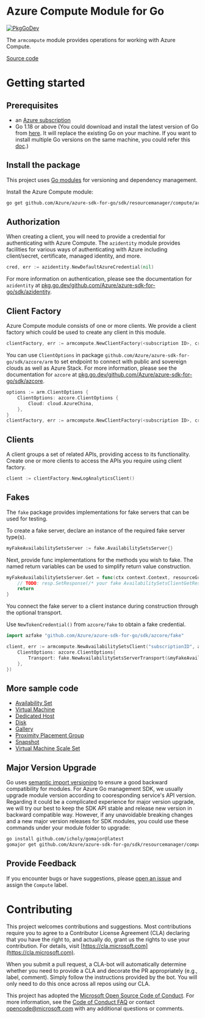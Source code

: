 # Azure Compute Module for Go

[![PkgGoDev](https://pkg.go.dev/badge/github.com/Azure/azure-sdk-for-go/sdk/resourcemanager/compute/armcompute/v4)](https://pkg.go.dev/github.com/Azure/azure-sdk-for-go/sdk/resourcemanager/compute/armcompute/v4)

The `armcompute` module provides operations for working with Azure Compute.

[Source code](https://github.com/Azure/azure-sdk-for-go/tree/main/sdk/resourcemanager/compute/armcompute)

# Getting started

## Prerequisites

- an [Azure subscription](https://azure.microsoft.com/free/)
- Go 1.18 or above (You could download and install the latest version of Go from [here](https://go.dev/doc/install). It will replace the existing Go on your machine. If you want to install multiple Go versions on the same machine, you could refer this [doc](https://go.dev/doc/manage-install).)

## Install the package

This project uses [Go modules](https://github.com/golang/go/wiki/Modules) for versioning and dependency management.

Install the Azure Compute module:

```sh
go get github.com/Azure/azure-sdk-for-go/sdk/resourcemanager/compute/armcompute/v4
```

## Authorization

When creating a client, you will need to provide a credential for authenticating with Azure Compute.  The `azidentity` module provides facilities for various ways of authenticating with Azure including client/secret, certificate, managed identity, and more.

```go
cred, err := azidentity.NewDefaultAzureCredential(nil)
```

For more information on authentication, please see the documentation for `azidentity` at [pkg.go.dev/github.com/Azure/azure-sdk-for-go/sdk/azidentity](https://pkg.go.dev/github.com/Azure/azure-sdk-for-go/sdk/azidentity).

## Client Factory

Azure Compute module consists of one or more clients. We provide a client factory which could be used to create any client in this module.

```go
clientFactory, err := armcompute.NewClientFactory(<subscription ID>, cred, nil)
```

You can use `ClientOptions` in package `github.com/Azure/azure-sdk-for-go/sdk/azcore/arm` to set endpoint to connect with public and sovereign clouds as well as Azure Stack. For more information, please see the documentation for `azcore` at [pkg.go.dev/github.com/Azure/azure-sdk-for-go/sdk/azcore](https://pkg.go.dev/github.com/Azure/azure-sdk-for-go/sdk/azcore).

```go
options := arm.ClientOptions {
    ClientOptions: azcore.ClientOptions {
        Cloud: cloud.AzureChina,
    },
}
clientFactory, err := armcompute.NewClientFactory(<subscription ID>, cred, &options)
```

## Clients

A client groups a set of related APIs, providing access to its functionality.  Create one or more clients to access the APIs you require using client factory.

```go
client := clientFactory.NewLogAnalyticsClient()
```

## Fakes

The `fake` package provides implementations for fake servers that can be used for testing.

To create a fake server, declare an instance of the required fake server type(s).

```go
myFakeAvailabilitySetsServer := fake.AvailabilitySetsServer{}
```

Next, provide func implementations for the methods you wish to fake.
The named return variables can be used to simplify return value construction.

```go
myFakeAvailabilitySetsServer.Get = func(ctx context.Context, resourceGroupName string, availabilitySetName string, options *armcompute.AvailabilitySetsClientGetOptions) (resp azfake.Responder[armcompute.AvailabilitySetsClientGetResponse], err azfake.ErrorResponder) {
	// TODO: resp.SetResponse(/* your fake AvailabilitySetsClientGetResponse response */)
	return
}
```

You connect the fake server to a client instance during construction through the optional transport.

Use `NewTokenCredential()` from `azcore/fake` to obtain a fake credential.

```go
import azfake "github.com/Azure/azure-sdk-for-go/sdk/azcore/fake"

client, err := armcompute.NewAvailabilitySetsClient("subscriptionID", azfake.NewTokenCredential(), &arm.ClientOptions{
	ClientOptions: azcore.ClientOptions{
		Transport: fake.NewAvailabilitySetsServerTransport(&myFakeAvailabilitySetsServer),
	},
})
```

## More sample code

- [Availability Set](https://aka.ms/azsdk/go/mgmt/samples?path=sdk/resourcemanager/compute/availabilityset)
- [Virtual Machine](https://aka.ms/azsdk/go/mgmt/samples?path=sdk/resourcemanager/compute/create_vm)
- [Dedicated Host](https://aka.ms/azsdk/go/mgmt/samples?path=sdk/resourcemanager/compute/dedicated_host)
- [Disk](https://aka.ms/azsdk/go/mgmt/samples?path=sdk/resourcemanager/compute/disk)
- [Gallery](https://aka.ms/azsdk/go/mgmt/samples?path=sdk/resourcemanager/compute/gallery)
- [Proximity Placement Group](https://aka.ms/azsdk/go/mgmt/samples?path=sdk/resourcemanager/compute/proximity)
- [Snapshot](https://aka.ms/azsdk/go/mgmt/samples?path=sdk/resourcemanager/compute/snapshot)
- [Virtual Machine Scale Set](https://aka.ms/azsdk/go/mgmt/samples?path=sdk/resourcemanager/compute/vmscaleset)

## Major Version Upgrade

Go uses [semantic import versioning](https://github.com/golang/go/wiki/Modules#semantic-import-versioning) to ensure a good backward compatibility for modules. For Azure Go management SDK, we usually upgrade module version according to cooresponding service's API version. Regarding it could be a complicated experience for major version upgrade, we will try our best to keep the SDK API stable and release new version in backward compatible way. However, if any unavoidable breaking changes and a new major version releases for SDK modules, you could use these commands under your module folder to upgrade:

```sh
go install github.com/icholy/gomajor@latest
gomajor get github.com/Azure/azure-sdk-for-go/sdk/resourcemanager/compute/armcompute@latest
```

## Provide Feedback

If you encounter bugs or have suggestions, please
[open an issue](https://github.com/Azure/azure-sdk-for-go/issues) and assign the `Compute` label.

# Contributing

This project welcomes contributions and suggestions. Most contributions require
you to agree to a Contributor License Agreement (CLA) declaring that you have
the right to, and actually do, grant us the rights to use your contribution.
For details, visit [https://cla.microsoft.com](https://cla.microsoft.com).

When you submit a pull request, a CLA-bot will automatically determine whether
you need to provide a CLA and decorate the PR appropriately (e.g., label,
comment). Simply follow the instructions provided by the bot. You will only
need to do this once across all repos using our CLA.

This project has adopted the
[Microsoft Open Source Code of Conduct](https://opensource.microsoft.com/codeofconduct/).
For more information, see the
[Code of Conduct FAQ](https://opensource.microsoft.com/codeofconduct/faq/)
or contact [opencode@microsoft.com](mailto:opencode@microsoft.com) with any
additional questions or comments.
